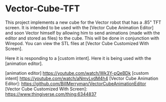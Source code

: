 # Vector-Cube-TFT

This project implements a new cube for the Vector robot that has a .85" TFT screen. It is intended to be used with the [Vector Cube Animation Editor] and soon Vector himself by allowing him to send animations (made with the editor and stored as files) to the cube. This will be done in conjunction with Wirepod. You can view the STL files at [Vector Cube Customized With Screen].

Here it is responding to a [custom intent].
Here it is being used with the [animation editor].


[animation editor] <https://youtube.com/watch/Wk3Y-pQeBDk>
[custom intent] <https://youtube.com/watch/aNmvLydM4h4>
[Vector Cube Animation Editor]: <https://github.com/BillMerryman/VectorCubeAnimationEditor>
[Vector Cube Customized With Screen]: <https://www.thingiverse.com/thing:6344837>

